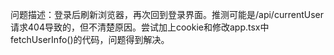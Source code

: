 问题描述：登录后刷新浏览器，再次回到登录界面。推测可能是/api/currentUser请求404导致的，但不清楚原因。尝试加上cookie和修改app.tsx中fetchUserInfo()的代码，问题得到解决。
